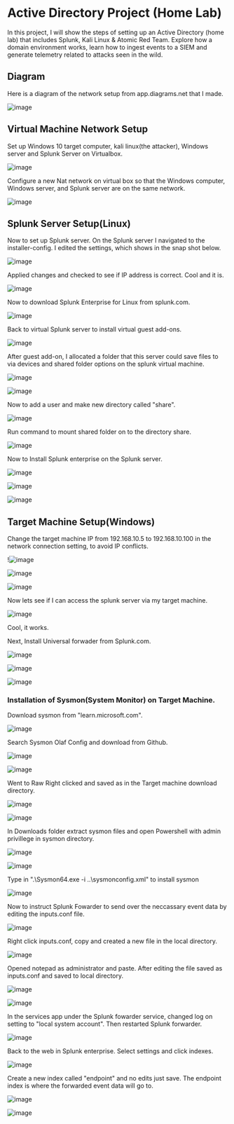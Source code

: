 # Active Directory Project (Home Lab)

In this project, I will show the steps of setting up an Active Directory (home lab) that includes Splunk, Kali Linux & Atomic Red Team. Explore how a domain environment works, learn how to ingest events to a SIEM and generate telemetry related to attacks seen in the wild. 

## Diagram
Here is a diagram of the network setup from app.diagrams.net that I made.

![image](https://github.com/user-attachments/assets/8018ec8f-716d-413f-be4c-34c0df14e771)

## Virtual Machine Network Setup 

Set up Windows 10 target computer, kali linux(the attacker), Windows server and Splunk Server on Virtualbox.

![image](https://github.com/user-attachments/assets/5e3e3706-9180-480b-82ce-62c27a2d92b9)

Configure a new Nat network on virtual box so that the Windows computer, Windows server, and Splunk server are on the same network.

![image](https://github.com/user-attachments/assets/f51f7552-806a-4d50-bec0-cd9650bdab92)

## Splunk Server Setup(Linux)

Now to set up Splunk server. On the Splunk server I navigated to the installer-config. I edited the settings, which shows in the snap shot below.

![image](https://github.com/user-attachments/assets/d5768229-0809-43b5-80b6-062e7a771732)

Applied changes and checked to see if IP address is correct. Cool and it is.

![image](https://github.com/user-attachments/assets/ac6ca9a4-0417-4f43-aab4-321718c63886)

Now to download Splunk Enterprise for Linux from splunk.com.

![image](https://github.com/user-attachments/assets/9a18e0e9-dac9-4b2e-8487-117751cb2ba0)

Back to virtual Splunk server to install virtual guest add-ons.

![image](https://github.com/user-attachments/assets/4c04ff1b-0621-4d05-900e-825e790e3be3)

After guest add-on, I allocated a folder that this server could save files to via devices and shared folder options on the splunk virtual machine.

![image](https://github.com/user-attachments/assets/a8ccd8c9-b90d-470d-8b04-1e4cbcfdb798)

![image](https://github.com/user-attachments/assets/7243eb8a-eb7e-4776-aa04-35d35aed8fe2)

Now to add a user and make new directory called "share".

![image](https://github.com/user-attachments/assets/60996fa7-0113-4822-86d9-59359331908d)

Run command to mount shared folder on to the directory share.

![image](https://github.com/user-attachments/assets/2c0d62d8-ab1e-499d-8539-1b7e23f7fece)

Now to Install Splunk enterprise on the Splunk server.

![image](https://github.com/user-attachments/assets/29b10271-e945-407b-a9c0-64ef7b1ad77a)

![image](https://github.com/user-attachments/assets/f778acce-27f8-43b2-9816-6dab5f4bf71f)

![image](https://github.com/user-attachments/assets/350da1e9-958d-4946-8058-134c3df3dcda)

## Target Machine Setup(Windows)

Change the target machine IP from 192.168.10.5 to 192.168.10.100 in the network connection setting, to avoid IP conflicts. 

!![image](https://github.com/user-attachments/assets/4705f5b4-4b75-4c6f-9f50-27e71c948a8d)

![image](https://github.com/user-attachments/assets/ddc0cccb-e55c-4001-b503-ba3bd8e651f8)

![image](https://github.com/user-attachments/assets/82484f83-1ae8-47fb-9ca0-10a0ef9adcdc)

Now lets see if I can access the splunk server via my target machine. 

![image](https://github.com/user-attachments/assets/b9e3d78b-2630-472f-949f-444c31aee777)

Cool, it works.

Next, Install Universal forwader from Splunk.com.

![image](https://github.com/user-attachments/assets/e0c05d0b-4753-4a65-bd2a-995f206c5bd7)

![image](https://github.com/user-attachments/assets/6733f057-95ea-453b-9249-253ab4c2628c)

![image](https://github.com/user-attachments/assets/22ac575b-fe9b-4604-ad77-09874271ea60)

### Installation of Sysmon(System Monitor) on Target Machine.

Download sysmon from "learn.microsoft.com".

![image](https://github.com/user-attachments/assets/d97c7f3b-296f-448a-96b0-41e39cd39f56)

Search Sysmon Olaf Config and download from Github.

![image](https://github.com/user-attachments/assets/520d90e8-e71c-4bef-9603-81b4d2e4020e)

![image](https://github.com/user-attachments/assets/5a23f674-cebd-40e5-bdff-b88cbcbbc98c)

Went to Raw Right clicked and saved as in the Target machine download directory.

![image](https://github.com/user-attachments/assets/1e36a25d-fc74-4494-b937-ba1317d5bfa4)

![image](https://github.com/user-attachments/assets/766578b3-a029-4e2c-b0ee-058a71c1295a)

In Downloads folder extract sysmon files and open Powershell with admin privillege in sysmon directory.

![image](https://github.com/user-attachments/assets/558fce9a-9b68-4c5a-843c-86807d444f63)

![image](https://github.com/user-attachments/assets/7a0961a9-02f6-4f81-9912-d0888d0b8ad9)

Type in ".\Sysmon64.exe -i ..\sysmonconfig.xml"  to install sysmon 

![image](https://github.com/user-attachments/assets/4a5f6f38-b3cc-4854-9f44-d32e6c6cc109)

Now to instruct Splunk Fowarder to send over the neccassary event data by editing the inputs.conf file.

![image](https://github.com/user-attachments/assets/ea894714-81b9-4f7d-a370-42188c145086)

Right click inputs.conf, copy and created a new file in the local directory.

![image](https://github.com/user-attachments/assets/a56d9a3c-5bfe-4ab2-b285-6f70fec30e04)

Opened notepad as administrator and paste. After editing the file saved as inputs.conf and saved to local directory.

![image](https://github.com/user-attachments/assets/e0c02761-b7ed-4390-8b89-c847b372b566)

![image](https://github.com/user-attachments/assets/f5cde17b-395c-4d1a-b1de-119acea568b1)

In the services app under the Splunk fowarder service, changed log on setting to "local system account". Then restarted Splunk forwarder.

![image](https://github.com/user-attachments/assets/3b29107e-bcd6-48e8-af57-02e45efa6fcf)

Back to the web in Splunk enterprise. Select settings and click indexes.

![image](https://github.com/user-attachments/assets/9564f6ce-f9bf-49a6-ac03-3a68005f2915)

Create a new index called "endpoint" and no edits just save. The endpoint index is where the forwarded event data will go to. 

![image](https://github.com/user-attachments/assets/c57c8233-9683-406b-bece-3f64f65acd38)

![image](https://github.com/user-attachments/assets/6eaca479-badd-49db-ad83-0b003260cbd2)





















